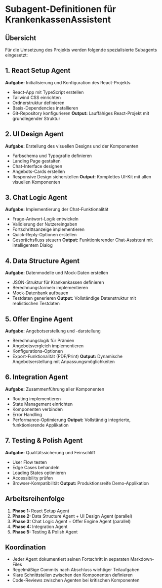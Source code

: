 # Subagent-Definitionen für KrankenkassenAssistent

## Übersicht
Für die Umsetzung des Projekts werden folgende spezialisierte Subagents eingesetzt:

## 1. React Setup Agent
**Aufgabe:** Initialisierung und Konfiguration des React-Projekts
- React-App mit TypeScript erstellen
- Tailwind CSS einrichten
- Ordnerstruktur definieren
- Basis-Dependencies installieren
- Git-Repository konfigurieren
**Output:** Lauffähiges React-Projekt mit grundlegender Struktur

## 2. UI Design Agent
**Aufgabe:** Erstellung des visuellen Designs und der Komponenten
- Farbschema und Typografie definieren
- Landing Page gestalten
- Chat-Interface designen
- Angebots-Cards erstellen
- Responsive Design sicherstellen
**Output:** Komplettes UI-Kit mit allen visuellen Komponenten

## 3. Chat Logic Agent
**Aufgabe:** Implementierung der Chat-Funktionalität
- Frage-Antwort-Logik entwickeln
- Validierung der Nutzereingaben
- Fortschrittsanzeige implementieren
- Quick-Reply-Optionen erstellen
- Gesprächsfluss steuern
**Output:** Funktionierender Chat-Assistent mit intelligentem Dialog

## 4. Data Structure Agent
**Aufgabe:** Datenmodelle und Mock-Daten erstellen
- JSON-Struktur für Krankenkassen definieren
- Berechnungsformeln implementieren
- Mock-Datenbank aufbauen
- Testdaten generieren
**Output:** Vollständige Datenstruktur mit realistischen Testdaten

## 5. Offer Engine Agent
**Aufgabe:** Angebotserstellung und -darstellung
- Berechnungslogik für Prämien
- Angebotsvergleich implementieren
- Konfigurations-Optionen
- Export-Funktionalität (PDF/Print)
**Output:** Dynamische Angebotserstellung mit Anpassungsmöglichkeiten

## 6. Integration Agent
**Aufgabe:** Zusammenführung aller Komponenten
- Routing implementieren
- State Management einrichten
- Komponenten verbinden
- Error Handling
- Performance-Optimierung
**Output:** Vollständig integrierte, funktionierende Applikation

## 7. Testing & Polish Agent
**Aufgabe:** Qualitätssicherung und Feinschliff
- User Flow testen
- Edge Cases behandeln
- Loading States optimieren
- Accessibility prüfen
- Browser-Kompatibilität
**Output:** Produktionsreife Demo-Applikation

## Arbeitsreihenfolge
1. **Phase 1:** React Setup Agent
2. **Phase 2:** Data Structure Agent + UI Design Agent (parallel)
3. **Phase 3:** Chat Logic Agent + Offer Engine Agent (parallel)
4. **Phase 4:** Integration Agent
5. **Phase 5:** Testing & Polish Agent

## Koordination
- Jeder Agent dokumentiert seinen Fortschritt in separaten Markdown-Files
- Regelmäßige Commits nach Abschluss wichtiger Teilaufgaben
- Klare Schnittstellen zwischen den Komponenten definieren
- Code-Reviews zwischen Agenten bei kritischen Komponenten